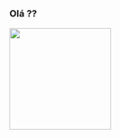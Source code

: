### Olá ??

<div align="start">
  <a href="https://github.com/kae-montoia">
  <img height="180em" src="https://github.com/PencilNavigator/readme-stats-URL/api?username=kae-montoia&show_icons=true&include_all_commits=true&theme=dark&count_private=true"/>
<!--     <img height="180em" src="https://github-readme-stats.vercel.app/api?username=kae-montoia&show_icons=true&include_all_commits=true&theme=dark&count_private=true"/> -->
<!--   <img height="180em" src="https://github-readme-stats.vercel.app/api/top-langs/?username=kae-montoia&layout=compact&langs_count=7&theme=dark"/> -->
</div>
  
<!--<div style="display: inline_block"><br>
  <img align="center"  height="30" width="40" src="https://raw.githubusercontent.com/devicons/devicon/master/icons/javascript/javascript-plain.svg">
  <img align="center"  height="30" width="40" src="https://raw.githubusercontent.com/devicons/devicon/master/icons/typescript/typescript-plain.svg">
  <img align="center"  height="30" width="40" src="https://icongr.am/devicon/vuejs-original.svg?size=128&color=currentColor">
  <img align="center"  height="30" width="40" src="https://raw.githubusercontent.com/devicons/devicon/master/icons/html5/html5-original.svg">
  <img align="center"  height="30" width="40" src="https://raw.githubusercontent.com/devicons/devicon/master/icons/css3/css3-original.svg">
  <img align="center"  height="30" width="40" src="https://icongr.am/devicon/angularjs-original.svg?size=128&color=currentColor">
  <img align="center"  height="30" width="40" src="https://icongr.am/devicon/sass-original.svg?size=128&color=currentColor">
  <img align="center"  height="30" width="40" src="https://icongr.am/devicon/npm-original-wordmark.svg?size=128&color=currentColor">
  <img align="center"  height="30" width="40" src="https://icongr.am/devicon/jquery-original-wordmark.svg?size=128&color=currentColor">
  <img align="center"  height="30" width="40" src="https://icongr.am/devicon/visualstudio-plain.svg?size=128&color=currentColor">
  <img align="center"  height="30" width="40" src="https://icongr.am/devicon/git-original.svg?size=128&color=currentColor"> 
  <img align="center"  height="30" width="60" src="https://miro.medium.com/max/640/1*gIAzcGWffRV7bNSCU6NEUw.png">                                      
</div>-->
   
  
  ##
 
<!--<div> 
  <a href="https://www.linkedin.com/in/igor-vinicius-8551681b4"><img src="https://img.shields.io/badge/-LinkedIn-%230077B5?style=for-the-badge&logo=linkedin&logoColor=white" target="_blank"></a>  
</div>-->
